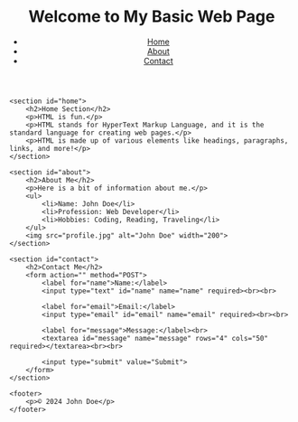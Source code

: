 <!DOCTYPE html>
<html lang="en">

<head>
    <meta charset="UTF-8">
    <meta name="viewport" content="width=device-width, initial-scale=1.0">
    <title>Basic HTML Web Page</title>
    <link rel="stylesheet" href="styles.css"> <!-- Link to external CSS (optional) -->
</head>

<body>
    <header>
        <h1>Welcome to My Basic Web Page</h1>
        <nav>
            <ul>
                <li><a href="#home">Home</a></li>
                <li><a href="#about">About</a></li>
                <li><a href="#contact">Contact</a></li>
            </ul>
        </nav>
    </header>

    <section id="home">
        <h2>Home Section</h2>
        <p>HTML is fun.</p>
        <p>HTML stands for HyperText Markup Language, and it is the standard language for creating web pages.</p>
        <p>HTML is made up of various elements like headings, paragraphs, links, and more!</p>
    </section>

    <section id="about">
        <h2>About Me</h2>
        <p>Here is a bit of information about me.</p>
        <ul>
            <li>Name: John Doe</li>
            <li>Profession: Web Developer</li>
            <li>Hobbies: Coding, Reading, Traveling</li>
        </ul>
        <img src="profile.jpg" alt="John Doe" width="200">
    </section>

    <section id="contact">
        <h2>Contact Me</h2>
        <form action="" method="POST">
            <label for="name">Name:</label>
            <input type="text" id="name" name="name" required><br><br>

            <label for="email">Email:</label>
            <input type="email" id="email" name="email" required><br><br>

            <label for="message">Message:</label><br>
            <textarea id="message" name="message" rows="4" cols="50" required></textarea><br><br>

            <input type="submit" value="Submit">
        </form>
    </section>

    <footer>
        <p>© 2024 John Doe</p>
    </footer>

</body>

</html>

